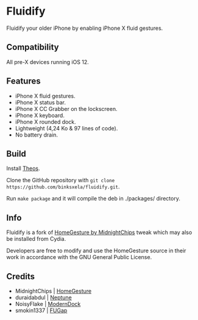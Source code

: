 # Fluidify
Fluidify your older iPhone by enabling iPhone X fluid gestures.

## Compatibility

All pre-X devices running iOS 12.

## Features
* iPhone X fluid gestures.
* iPhone X status bar.
* iPhone X CC Grabber on the lockscreen.
* iPhone X keyboard.
* iPhone X rounded dock.
* Lightweight (4,24 Ko & 97 lines of code).
* No battery drain.

## Build

Install [Theos](https://github.com/theos/theos).

Clone the GitHub repository with `git clone https://github.com/binksxela/fluidify.git`.

Run `make package` and it will compile the deb in ./packages/ directory.

## Info
Fluidify is a fork of [HomeGesture by MidnightChips](https://repo.dynastic.co/package/com.vitataf.homegesture) tweak which may also be installed from Cydia.

Developers are free to modify and use the HomeGesture source in their work in accordance with the GNU General Public License.

## Credits
* MidnightChips | [HomeGesture](https://github.com/midnightchip/HomeGesture-Full)
* duraidabdul | [Neptune](https://github.com/duraidabdul/Neptune)
* NoisyFlake | [ModernDock](https://github.com/NoisyFlake/ModernDock)
* smokin1337 | [FUGap](https://repo.packix.com/package/com.smokin1337.fugap/)